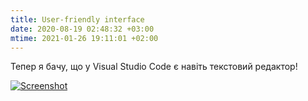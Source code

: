 ```yaml
---
title: User-friendly interface
date: 2020-08-19 02:48:32 +03:00
mtime: 2021-01-26 19:11:01 +02:00
---
```


Тепер я бачу, що у Visual Studio Code є навіть текстовий редактор!

[![Screenshot](/uploads/vscode-vim.png)](/uploads/vscode-vim.png)
